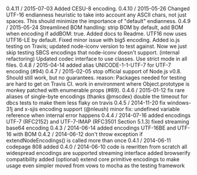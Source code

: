 0.4.11 / 2015-07-03
Added CESU-8 encoding.
0.4.10 / 2015-05-26
Changed UTF-16 endianness heuristic to take into account any ASCII chars, not just spaces. This should minimize the importance of "default" endianness.
0.4.9 / 2015-05-24
Streamlined BOM handling: strip BOM by default, add BOM when encoding if addBOM: true. Added docs to Readme.
UTF16 now uses UTF16-LE by default.
Fixed minor issue with big5 encoding.
Added io.js testing on Travis; updated node-iconv version to test against. Now we just skip testing SBCS encodings that node-iconv doesn't support.
(internal refactoring) Updated codec interface to use classes.
Use strict mode in all files.
0.4.8 / 2015-04-14
added alias UNICODE-1-1-UTF-7 for UTF-7 encoding (#94)
0.4.7 / 2015-02-05
stop official support of Node.js v0.8. Should still work, but no guarantees. reason: Packages needed for testing are hard to get on Travis CI.
work in environment where Object.prototype is monkey patched with enumerable props (#89).
0.4.6 / 2015-01-12
fix rare aliases of single-byte encodings (thanks @mscdex)
double the timeout for dbcs tests to make them less flaky on travis
0.4.5 / 2014-11-20
fix windows-31j and x-sjis encoding support (@nleush)
minor fix: undefined variable reference when internal error happens
0.4.4 / 2014-07-16
added encodings UTF-7 (RFC2152) and UTF-7-IMAP (RFC3501 Section 5.1.3)
fixed streaming base64 encoding
0.4.3 / 2014-06-14
added encodings UTF-16BE and UTF-16 with BOM
0.4.2 / 2014-06-12
don't throw exception if extendNodeEncodings() is called more than once
0.4.1 / 2014-06-11
codepage 808 added
0.4.0 / 2014-06-10
code is rewritten from scratch
all widespread encodings are supported
streaming interface added
browserify compatibility added
(optional) extend core primitive encodings to make usage even simpler
moved from vows to mocha as the testing framework